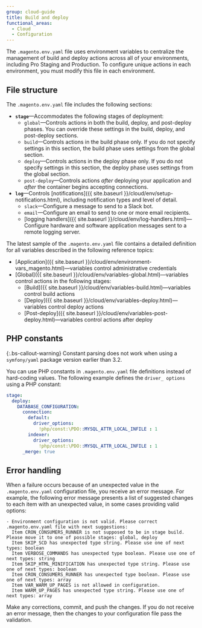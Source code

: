 ```yaml
---
group: cloud-guide
title: Build and deploy
functional_areas:
  - Cloud
  - Configuration
---
```


The `.magento.env.yaml` file uses environment variables to centralize the management of build and deploy actions across all of your environments, including Pro Staging and Production. To configure unique actions in each environment, you must modify this file in each environment.

## File structure

The `.magento.env.yaml` file includes the following sections:

-  **`stage`**—Accommodates the following stages of deployment:
   -  `global`—Controls actions in both the build, deploy, and post-deploy phases. You can override these settings in the build, deploy, and post-deploy sections.
   -  `build`—Controls actions in the build phase only. If you do not specify settings in this section, the build phase uses settings from the global section.
   -  `deploy`—Controls actions in the deploy phase only. If you do not specify settings in this section, the deploy phase uses settings from the global section.
   -  `post-deploy`—Controls actions _after_ deploying your application and _after_ the container begins accepting connections.
-  **`log`**—Controls [notifications]({{ site.baseurl }}/cloud/env/setup-notifications.html), including notification types and level of detail.
   -  `slack`—Configure a message to send to a Slack bot.
   -  `email`—Configure an email to send to one or more email recipients.
   -  [logging handlers]({{ site.baseurl }}/cloud/env/log-handlers.html)—Configure hardware and software application messages sent to a remote logging server.

The latest sample of the `.magento.env.yaml` file contains a detailed definition for all variables described in the following reference topics:

-  [Application]({{ site.baseurl }}/cloud/env/environment-vars_magento.html)—variables control administrative credentials
-  [Global]({{ site.baseurl }}/cloud/env/variables-global.html)—variables control actions in the following stages:
   -  [Build]({{ site.baseurl }}/cloud/env/variables-build.html)—variables control build actions
   -  [Deploy]({{ site.baseurl }}/cloud/env/variables-deploy.html)—variables control deploy actions
   -  [Post-deploy]({{ site.baseurl }}/cloud/env/variables-post-deploy.html)—variables control actions after deploy

## PHP constants

{:.bs-callout-warning}
Constant parsing does not work when using a `symfony/yaml` package version earlier than 3.2.

You can use PHP constants in `.magento.env.yaml` file definitions instead of hard-coding values. The following example defines the `driver_ options` using a PHP constant:

```yaml
stage:
  deploy:
    DATABASE_CONFIGURATION:
      connection:
        default:
          driver_options:
            !php/const:\PDO::MYSQL_ATTR_LOCAL_INFILE : 1
        indexer:
          driver_options:
            !php/const:\PDO::MYSQL_ATTR_LOCAL_INFILE : 1
      _merge: true
```

## Error handling

When a failure occurs because of an unexpected value in the `.magento.env.yaml` configuration file, you receive an error message. For example, the following error message presents a list of suggested changes to each item with an unexpected value, in some cases providing valid options:

```terminal
- Environment configuration is not valid. Please correct .magento.env.yaml file with next suggestions:
  Item CRON_CONSUMERS_RUNNER is not supposed to be in stage build. Please move it to one of possible stages: global, deploy
  Item SKIP_SCD has unexpected type string. Please use one of next types: boolean
  Item VERBOSE_COMMANDS has unexpected type boolean. Please use one of next types: string
  Item SKIP_HTML_MINIFICATION has unexpected type string. Please use one of next types: boolean
  Item CRON_CONSUMERS_RUNNER has unexpected type boolean. Please use one of next types: array
  Item VAR_WARM_UP_PAGES is not allowed in configuration.
  Item WARM_UP_PAGES has unexpected type string. Please use one of next types: array
```

Make any corrections, commit, and push the changes. If you do not receive an error message, then the changes to your configuration file pass the validation.
